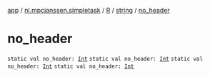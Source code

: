 [app](../../../index.md) / [nl.mpcjanssen.simpletask](../../index.md) / [R](../index.md) / [string](index.md) / [no_header](.)

# no_header

`static val no_header: `[`Int`](https://kotlinlang.org/api/latest/jvm/stdlib/kotlin/-int/index.html)
`static val no_header: `[`Int`](https://kotlinlang.org/api/latest/jvm/stdlib/kotlin/-int/index.html)
`static val no_header: `[`Int`](https://kotlinlang.org/api/latest/jvm/stdlib/kotlin/-int/index.html)
`static val no_header: `[`Int`](https://kotlinlang.org/api/latest/jvm/stdlib/kotlin/-int/index.html)